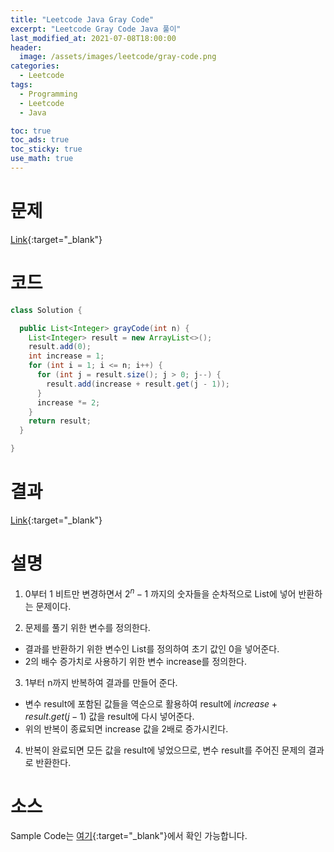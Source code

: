 ```yaml
---
title: "Leetcode Java Gray Code"
excerpt: "Leetcode Gray Code Java 풀이"
last_modified_at: 2021-07-08T18:00:00
header:
  image: /assets/images/leetcode/gray-code.png
categories:
  - Leetcode
tags:
  - Programming
  - Leetcode
  - Java

toc: true
toc_ads: true
toc_sticky: true
use_math: true
---
```

# 문제
[Link](https://leetcode.com/problems/gray-code/){:target="_blank"}

# 코드
```java
class Solution {

  public List<Integer> grayCode(int n) {
    List<Integer> result = new ArrayList<>();
    result.add(0);
    int increase = 1;
    for (int i = 1; i <= n; i++) {
      for (int j = result.size(); j > 0; j--) {
        result.add(increase + result.get(j - 1));
      }
      increase *= 2;
    }
    return result;
  }

}
```

# 결과
[Link](https://leetcode.com/submissions/detail/519088732/){:target="_blank"}

# 설명
1. 0부터 1 비트만 변경하면서 $2^n - 1$ 까지의 숫자들을 순차적으로 List에 넣어 반환하는 문제이다.

2. 문제를 풀기 위한 변수를 정의한다.
- 결과를 반환하기 위한 변수인 List를 정의하여 초기 값인 0을 넣어준다.
- 2의 배수 증가치로 사용하기 위한 변수 increase를 정의한다.

3. 1부터 n까지 반복하여 결과를 만들어 준다.
- 변수 result에 포함된 값들을 역순으로 활용하여 result에 $increase + result.get(j - 1)$ 값을 result에 다시 넣어준다.
- 위의 반복이 종료되면 increase 값을 2배로 증가시킨다.

4. 반복이 완료되면 모든 값을 result에 넣었으므로, 변수 result를 주어진 문제의 결과로 반환한다.

# 소스
Sample Code는 [여기](https://github.com/GracefulSoul/leetcode/blob/master/src/main/java/gracefulsoul/problems/GrayCode.java){:target="_blank"}에서 확인 가능합니다.